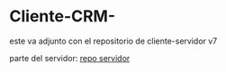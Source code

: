 # Cliente-CRM-

este va adjunto con el repositorio de cliente-servidor v7

parte del servidor: [repo servidor](https://github.com/challardo/Cliente-Servidor-CRM-v7/blob/main/README.md)
